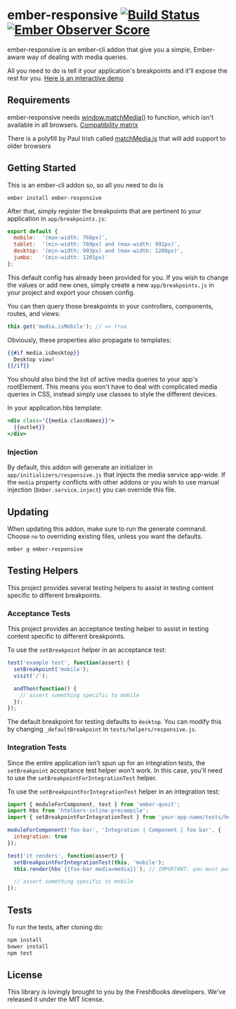 # ember-responsive [![Build Status](https://travis-ci.org/freshbooks/ember-responsive.svg?branch=master)](https://travis-ci.org/freshbooks/ember-responsive) [![Ember Observer Score](http://emberobserver.com/badges/ember-responsive.svg)](http://emberobserver.com/addons/ember-responsive)

ember-responsive is an ember-cli addon that give you a simple, Ember-aware way
of dealing with media queries.

All you need to do is tell it your application's breakpoints and it'll expose the rest for you.
[Here is an interactive demo](https://www.justinbull.ca/ember-responsive-demo/)

## Requirements

ember-responsive needs [window.matchMedia()](https://developer.mozilla.org/en-US/docs/Web/API/Window.matchMedia)
to function, which isn't available in all browsers. [Compatibility matrix](http://caniuse.com/#feat=matchmedia)

There is a polyfill by Paul Irish called [matchMedia.js](https://github.com/paulirish/matchMedia.js)
that will add support to older browsers

## Getting Started

This is an ember-cli addon so, so all you need to do is

`ember install ember-responsive`

After that, simply register the breakpoints that are pertinent to your application in `app/breakpoints.js`:

```js
export default {
  mobile:  '(max-width: 768px)',
  tablet:  '(min-width: 769px) and (max-width: 992px)',
  desktop: '(min-width: 993px) and (max-width: 1200px)',
  jumbo:   '(min-width: 1201px)'
};
```

This default config has already been provided for you. If you wish to change the values or add new ones,
simply create a new `app/breakpoints.js` in your project and export your chosen config.

You can then query those breakpoints in your controllers, components,
routes, and views:

```js
this.get('media.isMobile'); // => true
```

Obviously, these properties also propagate to templates:

```hbs
{{#if media.isDesktop}}
  Desktop view!
{{/if}}
```

You should also bind the list of active media queries to your app's
rootElement. This means you won't have to deal with complicated media
queries in CSS, instead simply use classes to style the different devices.

In your application.hbs template:

```hbs
<div class="{{media.classNames}}">
  {{outlet}}
</div>
```

### Injection

By default, this addon will generate an initializer in `app/initializers/responsive.js` that injects the media service app-wide. If the `media` property conflicts with other addons or you wish to use manual injection (`Ember.service.inject`) you can override this file.

## Updating

When updating this addon, make sure to run the generate command. Choose `no` to overriding existing files, unless you want the defaults.

`ember g ember-responsive`

## Testing Helpers
This project provides several testing helpers to assist in testing
content specific to different breakpoints.

### Acceptance Tests
This project provides an acceptance testing helper to assist in testing
content specific to different breakpoints.

To use the `setBreakpoint` helper in an acceptance test:

```javascript
test('example test', function(assert) {
  setBreakpoint('mobile');
  visit('/');

  andThen(function() {
    // assert something specific to mobile
  });
});
```

The default breakpoint for testing defaults to `desktop`. You can modify this
by changing `_defaultBreakpoint` in `tests/helpers/responsive.js`.

### Integration Tests
Since the entire application isn't spun up for an integration tests, the `setBreakpoint`
acceptance test helper won't work. In this case, you'll need to use the
`setBreakpointForIntegrationTest` helper.

To use the `setBreakpointForIntegrationTest` helper in an integration test:

```javascript
import { moduleForComponent, test } from 'ember-qunit';
import hbs from 'htmlbars-inline-precompile';
import { setBreakpointForIntegrationTest } from 'your-app-name/tests/helpers/responsive';

moduleForComponent('foo-bar', 'Integration | Component | foo bar', {
  integration: true
});

test('it renders', function(assert) {
  setBreakpointForIntegrationTest(this, 'mobile');
  this.render(hbs`{{foo-bar media=media}}`); // IMPORTANT: you must pass the media service

  // assert something specific to mobile
});
```

## Tests

To run the tests, after cloning do:

```sh
npm install
bower install
npm test
```

## License

This library is lovingly brought to you by the FreshBooks developers.
We've released it under the MIT license.
